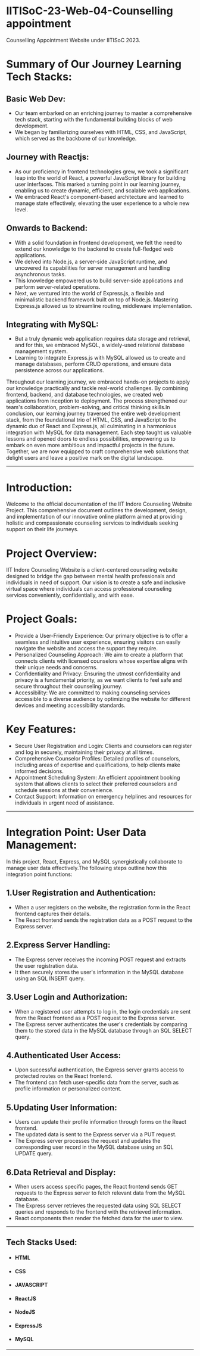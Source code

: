 # IITISoC-23-Web-04-Counselling appointment
Counselling Appointment Website under IITISoC 2023.

# Summary of Our Journey Learning Tech Stacks:

## Basic Web Dev:
* Our team embarked on an enriching journey to master a comprehensive tech stack, starting with the fundamental building blocks of web development.
* We began by familiarizing ourselves with HTML, CSS, and JavaScript, which served as the backbone of our knowledge.

## Journey with Reactjs:
* As our proficiency in frontend technologies grew, we took a significant leap into the world of React, a powerful JavaScript library for building user interfaces. This marked a turning point in our learning journey, enabling us to create dynamic, efficient, and scalable web applications.
* We embraced React's component-based architecture and learned to manage state effectively, elevating the user experience to a whole new level.

## Onwards to Backend:
* With a solid foundation in frontend development, we felt the need to extend our knowledge to the backend to create full-fledged web applications.
* We delved into Node.js, a server-side JavaScript runtime, and uncovered its capabilities for server management and handling asynchronous tasks.
* This knowledge empowered us to build server-side applications and perform server-related operations.
* Next, we ventured into the world of Express.js, a flexible and minimalistic backend framework built on top of Node.js. Mastering Express.js allowed us to streamline routing, middleware implementation.

## Integrating with MySQL:
* But a truly dynamic web application requires data storage and retrieval, and for this, we embraced MySQL, a widely-used relational database management system.
* Learning to integrate Express.js with MySQL allowed us to create and manage databases, perform CRUD operations, and ensure data persistence across our applications.

Throughout our learning journey, we embraced hands-on projects to apply our knowledge practically and tackle real-world challenges. By combining frontend, backend, and database technologies, we created web applications from inception to deployment. The process strengthened our team's collaboration, problem-solving, and critical thinking skills.In conclusion, our learning journey traversed the entire web development stack, from the foundational trio of HTML, CSS, and JavaScript to the dynamic duo of React and Express.js, all culminating in a harmonious integration with MySQL for data management. Each step taught us valuable lessons and opened doors to endless possibilities, empowering us to embark on even more ambitious and impactful projects in the future. Together, we are now equipped to craft comprehensive web solutions that delight users and leave a positive mark on the digital landscape. 

*************************************************************************************************************************************************

# Introduction:
Welcome to the official documentation of the IIT Indore Counseling Website Project. This comprehensive document outlines the development, design, and implementation of our innovative online platform aimed at providing holistic and compassionate counseling services to individuals seeking support on their life journeys.

# Project Overview:
IIT Indore Counseling Website is a client-centered counseling website designed to bridge the gap between mental health professionals and individuals in need of support. Our vision is to create a safe and inclusive virtual space where individuals can access professional counseling services conveniently, confidentially, and with ease.

# Project Goals:
* Provide a User-Friendly Experience: Our primary objective is to offer a seamless and intuitive user experience, ensuring visitors can easily navigate the website and access the support they require.
* Personalized Counseling Approach: We aim to create a platform that connects clients with licensed counselors whose expertise aligns with their unique needs and concerns.
* Confidentiality and Privacy: Ensuring the utmost confidentiality and privacy is a fundamental priority, as we want clients to feel safe and secure throughout their counseling journey.
* Accessibility: We are committed to making counseling services accessible to a diverse audience by optimizing the website for different devices and meeting accessibility standards.

# Key Features:
* Secure User Registration and Login: Clients and counselors can register and log in securely, maintaining their privacy at all times.
* Comprehensive Counselor Profiles: Detailed profiles of counselors, including areas of expertise and qualifications, to help clients make informed decisions.
* Appointment Scheduling System: An efficient appointment booking system that allows clients to select their preferred counselors and schedule sessions at their convenience.
* Contact Support: Information on emergency helplines and resources for individuals in urgent need of assistance.

****************************************************************************************************************************************

# Integration Point: User Data Management:
In this project, React, Express, and MySQL synergistically collaborate to manage user data effectively.The following steps outline how this integration point functions:

## 1.User Registration and Authentication:
* When a user registers on the website, the registration form in the React frontend captures their details.
* The React frontend sends the registration data as a POST request to the Express server.

## 2.Express Server Handling:  
* The Express server receives the incoming POST request and extracts the user registration data.
* It then securely stores the user's information in the MySQL database using an SQL INSERT query.

## 3.User Login and Authorization:
* When a registered user attempts to log in, the login credentials are sent from the React frontend as a POST request to the Express server.
* The Express server authenticates the user's credentials by comparing them to the stored data in the MySQL database through an SQL SELECT query.

## 4.Authenticated User Access:

* Upon successful authentication, the Express server grants access to protected routes on the React frontend.
* The frontend can fetch user-specific data from the server, such as profile information or personalized content.

## 5.Updating User Information:

* Users can update their profile information through forms on the React frontend.
* The updated data is sent to the Express server via a PUT request.
* The Express server processes the request and updates the corresponding user record in the MySQL database using an SQL UPDATE query.

## 6.Data Retrieval and Display:

* When users access specific pages, the React frontend sends GET requests to the Express server to fetch relevant data from the MySQL database.
* The Express server retrieves the requested data using SQL SELECT queries and responds to the frontend with the retrieved information.
* React components then render the fetched data for the user to view.

*******************************************************************************************************************
## Tech Stacks Used:
* #### HTML
* #### CSS
* #### JAVASCRIPT
* #### ReactJS
* #### NodeJS
* #### ExpressJS
* #### MySQL

*******************************************************************************************************************



